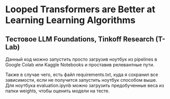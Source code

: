 # Looped Transformers are Better at Learning Learning Algorithms
## Тестовое LLM Foundations, Tinkoff Research (T-Lab)
Данный код можно запустить просто загрузив ноутбук из pipelines в Google Colab или Kaggle Notebooks и проставив релевантные пути. 

Также в случае чего, есть файл requirements.txt, куда я сохранил все зависимости, если не получится запустить ноутбук способом выше. 
Для ноутбука evaluation.ipynb можно загрузить предобученные веса из папки weights, чтобы оценить модели на тесте.

